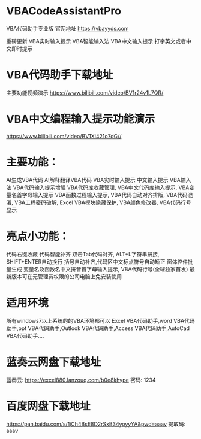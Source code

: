 # VBACodeAssistantPro
VBA代码助手专业版
官网地址 https://vbayyds.com

重磅更新 VBA实时输入提示 VBA智能输入法 VBA中文输入提示 打字英文或者中文即时提示

# VBA代码助手下载地址
主要功能视频演示
https://www.bilibili.com/video/BV1r24y1L7QR/
# VBA中文编程输入提示功能演示
https://www.bilibili.com/video/BV1Xi421o7dG//


# 主要功能：

AI生成VBA代码 AI解释翻译VBA代码
VBA实时输入提示 中文输入提示 VBA输入法 VBA代码输入提示增强
VBA代码库收藏管理, VBA中文代码库输入提示, VBA变量名首字母输入提示
VBA函数过程输入提示, VBA代码自动对齐排版,
VBA代码混淆, VBA工程密码破解, Excel VBA模块隐藏保护,
VBA颜色修改器, VBA代码行号显示

# 亮点小功能：

代码右键收藏
代码智能补齐 双击Tab代码对齐,
ALT+L字符串拼接, SHIFT+ENTER自动换行
括号自动补齐,代码区中文标点符号自动矫正
窗体控件批量生成
变量名及函数名中文拼音首字母输入提示,
VBA代码行号(全球独家首发)
最新版本可在无管理员权限的公司电脑上免安装使用

# 适用环境

所有windows7以上系统的的VBA环境都可以
Excel VBA代码助手,word VBA代码助手,ppt VBA代码助手,Outlook VBA代码助手,Access VBA代码助手,AutoCad VBA代码助手....

# 蓝奏云网盘下载地址
蓝奏云: https://excel880.lanzouq.com/b0e8khype
密码: 1234

# 百度网盘下载地址
https://pan.baidu.com/s/1jCh4BsE8D2rSxB34yoyyYA&pwd=aaav
提取码: aaav
